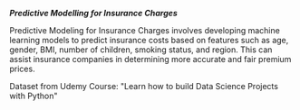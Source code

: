 ***Predictive Modelling for Insurance Charges***

Predictive Modeling for Insurance Charges involves developing machine learning models to predict insurance costs based on features such as age, gender, BMI, number of children, smoking status, and region. This can assist insurance companies in determining more accurate and fair premium prices.

Dataset from Udemy Course: "Learn how to build Data Science Projects with Python"
